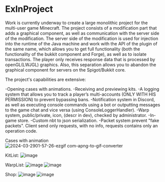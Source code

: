# ExlnProject
Work is currently underway to create a large monolithic project for the multi-user game Minecraft.
The project consists of a modification part that adds a graphical component, as well as communication with the server side of the modification. The server side of the modification is used for injection into the runtime of the Java machine and work with the API of the plugin of the same name, which allows you to get full functionality (both the functionality of the bukkit component and Forge), as well as to isolate transactions. The player only receives response data that is processed by openGL(LWJGL) graphics. Also, this separation allows you to abandon the graphical component for servers on the Spigot/Bukkit core.

The project's capabilities are extensive:

-Opening cases with animations.
-Receiving and previewing kits.
-A logging system that allows you to track a player’s multi-accounts (ONLY WITH HIS PERMISSION) to prevent bypassing bans.
-Notification system in Discord, as well as executing console commands using a bot or outputting messages to the game chat and vice versa (using ConsoleLoggerHandler).
-Warp system, public/private, icon, (descr in dev), checked by administrator.
-In-game store.
-Custom nbt to json serialization.
-Packet system prevent "fake packets". Client send only requests, with no info, requests contains only an operation code.

Cases with animation
![2024-03-2901-57-26-ezgif com-apng-to-gif-converter](https://github.com/Laytin/ExlnProject/assets/70861524/a13d06fa-cf56-40e6-be07-142f5c606a52)

KitList:
![image](https://github.com/Laytin/ExlnProject/assets/70861524/b4bda941-77c1-4a08-95b2-3ab2f709df2e)


WarpList:
![image](https://github.com/Laytin/ExlnProject/assets/70861524/1392bf2a-0420-472f-bfc8-08c97f26f666)
![image](https://github.com/Laytin/ExlnProject/assets/70861524/77403d22-8563-4ee2-b64b-ed2aae1cb14f)

Shop:
![image](https://github.com/Laytin/ExlnProject/assets/70861524/526efb75-d834-456b-93bd-1c0837330fb3)
![image](https://github.com/Laytin/ExlnProject/assets/70861524/2b4d6fcc-e360-42d0-969d-a96a78f85410)

